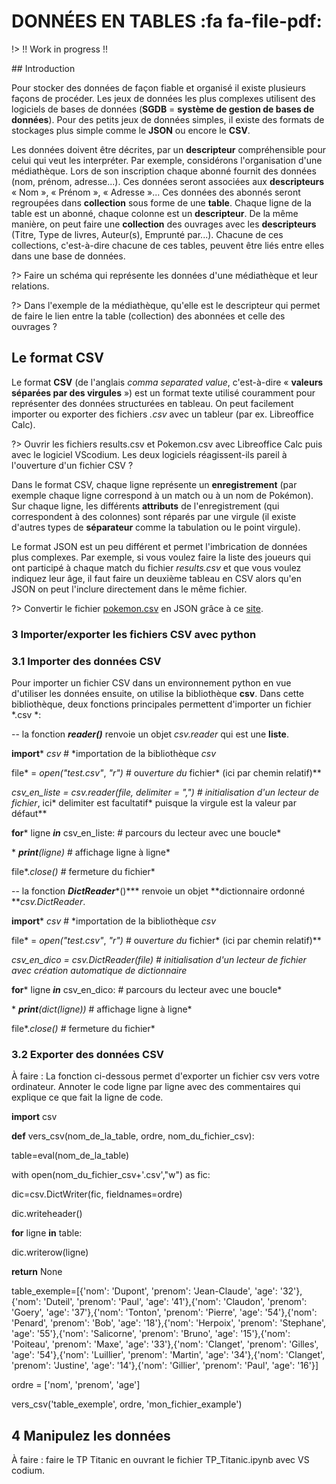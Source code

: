 # DONNÉES EN TABLES <span onclick="window.print()" class="pdf-link"> :fa fa-file-pdf:</span>

!> !! Work in progress !!

## Introduction

Pour stocker des données de façon fiable et organisé il existe plusieurs
façons de procéder. Les jeux de données les plus complexes utilisent des
logiciels de bases de données (**SGDB** = **système de gestion de bases de
données**). Pour des petits jeux de données simples, il existe des formats
de stockages plus simple comme le **JSON** ou encore le **CSV**.

Les données doivent être décrites, par un **descripteur** compréhensible
pour celui qui veut les interpréter. Par exemple, considérons
l'organisation d'une médiathèque. Lors de son inscription chaque abonné
fournit des données (nom, prénom, adresse...). Ces données seront
associées aux **descripteurs** « Nom », « Prénom », « Adresse »... Ces
données des abonnés seront regroupées dans **collection** sous forme de
une **table**. Chaque ligne de la table est un abonné, chaque colonne
est un **descripteur**. De la même manière, on peut faire une
**collection** des ouvrages avec les **descripteurs** (Titre, Type de
livres, Auteur(s), Emprunté par...). Chacune de ces collections,
c'est-à-dire chacune de ces tables, peuvent être liés entre elles dans
une base de données.

?> Faire un schéma qui représente les données d'une médiathèque et leur
relations.

?> Dans l'exemple de la médiathèque, qu'elle est le descripteur qui
permet de faire le lien entre la table (collection) des abonnées et
celle des ouvrages ?

## Le format CSV

Le format **CSV** (de l'anglais *comma separated value*, c'est-à-dire
« **valeurs séparées par des virgules** ») est un format texte utilisé
couramment pour représenter des données structurées en tableau. On peut
facilement importer ou exporter des fichiers *.csv* avec un tableur (par
ex. Libreoffice Calc).

?> Ouvrir les fichiers results.csv et Pokemon.csv avec
Libreoffice Calc puis avec le logiciel VScodium. Les deux logiciels
réagissent-ils pareil à l'ouverture d'un fichier CSV ?

Dans le format CSV, chaque ligne représente un **enregistrement** (par
exemple chaque ligne correspond à un match ou à un nom de Pokémon). Sur
chaque ligne, les différents **attributs** de l'enregistrement (qui
correspondent à des colonnes) sont réparés par une virgule (il existe
d'autres types de **séparateur** comme la tabulation ou le point virgule).

Le format JSON est un peu différent et permet l'imbrication de données
plus complexes. Par exemple, si vous voulez faire la liste des joueurs
qui ont participé à chaque match du fichier *results.csv* et que vous
voulez indiquez leur âge, il faut faire un deuxième tableau en CSV alors
qu'en JSON on peut l'inclure directement dans le même fichier.

?> Convertir le fichier <a href="https://adrientaudiere.github.io/cours_nsi/_doc/pokemon.csv" target="_blank"> pokemon.csv</a> en JSON grâce à ce
[site](https://csvjson.com/csv2json).

### **3 Importer/exporter les fichiers CSV avec python**

### **3.1 Importer des données CSV**

Pour importer un fichier CSV dans un environnement python en vue
d'utiliser les données ensuite, on utilise la bibliothèque **csv**. Dans
cette bibliothèque, deux fonctions principales permettent d'importer un
fichier *.csv *:

-- la fonction ***reader()*** renvoie un objet *csv.reader* qui est une
**liste**.

**import*** *csv* \# *importation de la bibliothèque *csv*

file* = *open(\"test.csv\"*, *\"r\")* \# ouv*erture du* fichier* (ici
par chemin relatif)**

*csv\_en\_liste = *csv*.*reader(file*, delimiter = *\",\")* \#
initialisation d'un lecteur de fichier*, ici* delimiter est facultatif*
puisque la virgule est la valeur par défaut**

**for*** ligne ***in*** csv\_en\_liste: \# parcours du lecteur avec une
boucle*

\* ***print**(*ligne*)* \# affichage ligne à ligne*

file*.*close()* \# fermeture du fichier*

-- la fonction ***DictReader****()*** renvoie un objet **dictionnaire
ordonné ***csv.DictReader*.

**import*** *csv* \# *importation de la bibliothèque *csv*

file* = *open(\"test.csv\"*, *\"r\")* \# ouv*erture du* fichier* (ici
par chemin relatif)**

*csv\_en\_dico = *csv*.*DictReader(file)* \# initialisation d'un lecteur
de fichier avec création automatique de dictionnaire*

**for*** ligne ***in*** csv\_en\_dico: \# parcours du lecteur avec une
boucle*

\* ***print**(dict(*ligne*))* \# affichage ligne à ligne*

file*.*close()* \# fermeture du fichier*

### **3.2 Exporter des données CSV**

À faire : La fonction ci-dessous permet d'exporter un fichier csv vers
votre ordinateur. Annoter le code ligne par ligne avec des commentaires
qui explique ce que fait la ligne de code.

**import** csv

**def** vers\_csv(nom\_de\_la\_table, ordre, nom\_du\_fichier\_csv):

 table=eval(nom\_de\_la\_table)

 with open(nom\_du\_fichier\_csv+'.csv',\"w\") as fic:

 dic=csv.DictWriter(fic, fieldnames=ordre)

 dic.writeheader()

 **for** ligne **in** table:

 dic.writerow(ligne)

 **return** None

table\_exemple=\[{'nom': 'Dupont', 'prenom': 'Jean-Claude', 'age':
'32'},{'nom': 'Duteil', 'prenom': 'Paul', 'age': '41'},{'nom':
'Claudon', 'prenom': 'Goery', 'age': '37'},{'nom': 'Tonton', 'prenom':
'Pierre', 'age': '54'},{'nom': 'Penard', 'prenom': 'Bob', 'age':
'18'},{'nom': 'Herpoix', 'prenom': 'Stephane', 'age': '55'},{'nom':
'Salicorne', 'prenom': 'Bruno', 'age': '15'},{'nom': 'Poiteau',
'prenom': 'Maxe', 'age': '33'},{'nom': 'Clanget', 'prenom': 'Gilles',
'age': '54'},{'nom': 'Luillier', 'prenom': 'Martin', 'age':
'34'},{'nom': 'Clanget', 'prenom': 'Justine', 'age': '14'},{'nom':
'Gillier', 'prenom': 'Paul', 'age': '16'}\]

ordre = \['nom', 'prenom', 'age'\]

vers\_csv('table\_exemple', ordre, 'mon\_fichier\_example')

4 Manipulez les données
-----------------------

À faire : faire le TP Titanic en ouvrant le fichier TP\_Titanic.ipynb
avec VS codium.
